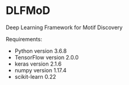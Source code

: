 # DLFMoD
Deep Learning Framework for Motif Discovery

Requirements:
* Python version 3.6.8
* TensorFlow version 2.0.0
* keras version 2.1.6
* numpy version 1.17.4
* scikit-learn 0.22

